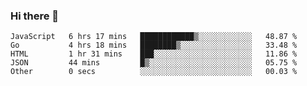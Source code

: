 ### Hi there 👋

<!--
**KLXLjun/KLXLjun** is a ✨ _special_ ✨ repository because its `README.md` (this file) appears on your GitHub profile.

Here are some ideas to get you started:

- 🔭 I’m currently working on ...
- 🌱 I’m currently learning ...
- 👯 I’m looking to collaborate on ...
- 🤔 I’m looking for help with ...
- 💬 Ask me about ...
- 📫 How to reach me: ...
- 😄 Pronouns: ...
- ⚡ Fun fact: ...
-->

<!--START_SECTION:waka-->
```text
JavaScript   6 hrs 17 mins   ████████████▒░░░░░░░░░░░░   48.87 % 
Go           4 hrs 18 mins   ████████▒░░░░░░░░░░░░░░░░   33.48 % 
HTML         1 hr 31 mins    ███░░░░░░░░░░░░░░░░░░░░░░   11.86 % 
JSON         44 mins         █▒░░░░░░░░░░░░░░░░░░░░░░░   05.75 % 
Other        0 secs          ░░░░░░░░░░░░░░░░░░░░░░░░░   00.03 % 
```
<!--END_SECTION:waka-->
